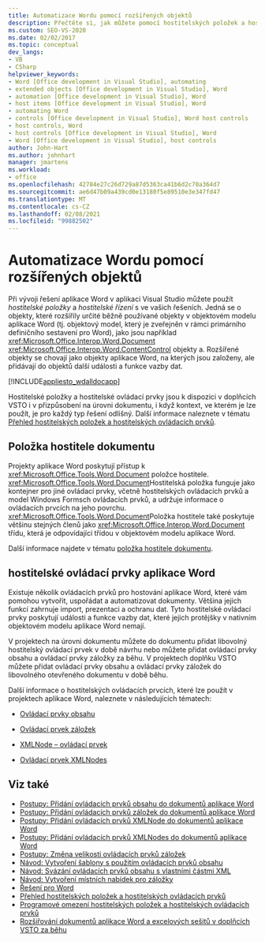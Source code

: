 ```yaml
---
title: Automatizace Wordu pomocí rozšířených objektů
description: Přečtěte si, jak můžete pomocí hostitelských položek a hostitelských ovládacích prvků ve svých řešeních při vývoji řešení pro Word v aplikaci Visual Studio.
ms.custom: SEO-VS-2020
ms.date: 02/02/2017
ms.topic: conceptual
dev_langs:
- VB
- CSharp
helpviewer_keywords:
- Word [Office development in Visual Studio], automating
- extended objects [Office development in Visual Studio], Word
- automation [Office development in Visual Studio], Word
- host items [Office development in Visual Studio], Word
- automating Word
- controls [Office development in Visual Studio], Word host controls
- host controls, Word
- host controls [Office development in Visual Studio], Word
- Word [Office development in Visual Studio], host controls
author: John-Hart
ms.author: johnhart
manager: jmartens
ms.workload:
- office
ms.openlocfilehash: 42784e27c26d729a87d5363ca41b6d2c70a364d7
ms.sourcegitcommit: ae6d47b09a439cd0e13180f5e89510e3e347fd47
ms.translationtype: MT
ms.contentlocale: cs-CZ
ms.lasthandoff: 02/08/2021
ms.locfileid: "99882502"
---
```

# <a name="automate-word-by-using-extended-objects"></a>Automatizace Wordu pomocí rozšířených objektů
  Při vývoji řešení aplikace Word v aplikaci Visual Studio můžete použít *hostitelské položky* a *hostitelské řízení* s ve vašich řešeních. Jedná se o objekty, které rozšířily určité běžně používané objekty v objektovém modelu aplikace Word (tj. objektový model, který je zveřejněn v rámci primárního definičního sestavení pro Word), jako jsou například <xref:Microsoft.Office.Interop.Word.Document> <xref:Microsoft.Office.Interop.Word.ContentControl> objekty a. Rozšířené objekty se chovají jako objekty aplikace Word, na kterých jsou založeny, ale přidávají do objektů další události a funkce vazby dat.

 [!INCLUDE[appliesto_wdalldocapp](../vsto/includes/appliesto-wdalldocapp-md.md)]

 Hostitelské položky a hostitelské ovládací prvky jsou k dispozici v doplňcích VSTO i v přizpůsobení na úrovni dokumentu, i když kontext, ve kterém je lze použít, je pro každý typ řešení odlišný. Další informace naleznete v tématu [Přehled hostitelských položek a hostitelských ovládacích prvků](../vsto/host-items-and-host-controls-overview.md).

## <a name="document-host-item"></a>Položka hostitele dokumentu
 Projekty aplikace Word poskytují přístup k <xref:Microsoft.Office.Tools.Word.Document> položce hostitele. <xref:Microsoft.Office.Tools.Word.Document>Hostitelská položka funguje jako kontejner pro jiné ovládací prvky, včetně hostitelských ovládacích prvků a model Windows Formsch ovládacích prvků, a udržuje informace o ovládacích prvcích na jeho povrchu. <xref:Microsoft.Office.Tools.Word.Document>Položka hostitele také poskytuje většinu stejných členů jako <xref:Microsoft.Office.Interop.Word.Document> třídu, která je odpovídající třídou v objektovém modelu aplikace Word.

 Další informace najdete v tématu [položka hostitele dokumentu](../vsto/document-host-item.md).

## <a name="word-host-controls"></a>hostitelské ovládací prvky aplikace Word
 Existuje několik ovládacích prvků pro hostování aplikace Word, které vám pomohou vytvořit, uspořádat a automatizovat dokumenty. Většina jejich funkcí zahrnuje import, prezentaci a ochranu dat. Tyto hostitelské ovládací prvky poskytují události a funkce vazby dat, které jejich protějšky v nativním objektovém modelu aplikace Word nemají.

 V projektech na úrovni dokumentu můžete do dokumentu přidat libovolný hostitelský ovládací prvek v době návrhu nebo můžete přidat ovládací prvky obsahu a ovládací prvky záložky za běhu. V projektech doplňku VSTO můžete přidat ovládací prvky obsahu a ovládací prvky záložek do libovolného otevřeného dokumentu v době běhu.

 Další informace o hostitelských ovládacích prvcích, které lze použít v projektech aplikace Word, naleznete v následujících tématech:

- [Ovládací prvky obsahu](../vsto/content-controls.md)

- [Ovládací prvek záložek](../vsto/bookmark-control.md)

- [XMLNode – ovládací prvek](../vsto/xmlnode-control.md)

- [Ovládací prvek XMLNodes](../vsto/xmlnodes-control.md)

## <a name="see-also"></a>Viz také
- [Postupy: Přidání ovládacích prvků obsahu do dokumentů aplikace Word](../vsto/how-to-add-content-controls-to-word-documents.md)
- [Postupy: Přidání ovládacích prvků záložek do dokumentů aplikace Word](../vsto/how-to-add-bookmark-controls-to-word-documents.md)
- [Postupy: Přidání ovládacích prvků XMLNode do dokumentů aplikace Word](../vsto/how-to-add-xmlnode-controls-to-word-documents.md)
- [Postupy: Přidání ovládacích prvků XMLNodes do dokumentů aplikace Word](../vsto/how-to-add-xmlnodes-controls-to-word-documents.md)
- [Postupy: Změna velikosti ovládacích prvků záložek](../vsto/how-to-resize-bookmark-controls.md)
- [Návod: Vytvoření šablony s použitím ovládacích prvků obsahu](../vsto/walkthrough-creating-a-template-by-using-content-controls.md)
- [Návod: Svázání ovládacích prvků obsahu s vlastními částmi XML](../vsto/walkthrough-binding-content-controls-to-custom-xml-parts.md)
- [Návod: Vytvoření místních nabídek pro záložky](../vsto/walkthrough-creating-shortcut-menus-for-bookmarks.md)
- [Řešení pro Word](../vsto/word-solutions.md)
- [Přehled hostitelských položek a hostitelských ovládacích prvků](../vsto/host-items-and-host-controls-overview.md)
- [Programové omezení hostitelských položek a hostitelských ovládacích prvků](../vsto/programmatic-limitations-of-host-items-and-host-controls.md)
- [Rozšiřování dokumentů aplikace Word a excelových sešitů v doplňcích VSTO za běhu](../vsto/extending-word-documents-and-excel-workbooks-in-vsto-add-ins-at-run-time.md)
